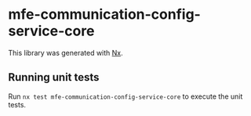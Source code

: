 # mfe-communication-config-service-core

This library was generated with [Nx](https://nx.dev).

## Running unit tests

Run `nx test mfe-communication-config-service-core` to execute the unit tests.
